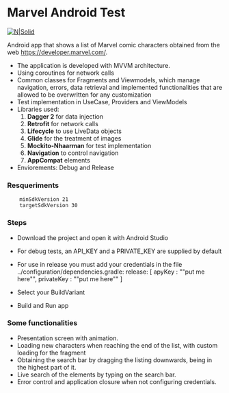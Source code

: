 # Marvel Android Test

[![N|Solid](https://upload.wikimedia.org/wikipedia/commons/thumb/b/b9/Marvel_Logo.svg/800px-Marvel_Logo.svg.png)](https://developer.marvel.com/)

Android app that shows a list of Marvel comic characters obtained from the web https://developer.marvel.com/.

- The application is developed with MVVM architecture.
- Using coroutines for network calls
- Common classes for Fragments and Viewmodels, which manage navigation, errors, data retrieval and implemented functionalities that are allowed to be overwritten for any customization
- Test implementation in UseCase, Providers and ViewModels
- Libraries used:
	1. **Dagger 2** for data injection
	2. **Retrofit** for network calls
	3. **Lifecycle** to use LiveData objects
	4. **Glide** for the treatment of images
	5. **Mockito-Nhaarman** for test implementation
	6. **Navigation** to control navigation
	7. **AppCompat** elements
- Enviorements: Debug and Release

### Resqueriments

        minSdkVersion 21
        targetSdkVersion 30

### Steps

- Download the project and open it with Android Studio
- For debug tests, an API_KEY and a PRIVATE_KEY are supplied by default
- For use in release you must add your credentials in the file ../configuration/dependencies.gradle: 
            release: [
                    apyKey        : "\"put me here\"",
                    privateKey    : "\"put me here\""
            ]

- Select your BuildVariant
- Build and Run app

### Some functionalities

- Presentation screen with animation.
- Loading new characters when reaching the end of the list, with custom loading for the fragment
- Obtaining the search bar by dragging the listing downwards, being in the highest part of it.
- Live search of the elements by typing on the search bar.
- Error control and application closure when not configuring credentials.

